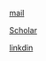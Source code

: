 [mail](amir.h.hadian@gmail.com)

[Scholar](https://scholar.google.com/citations?user=qbOoaykAAAAJ&hl=en)

[linkdin](https://www.linkedin.com/in/amir-hosein-hadian-9a0006106/)
